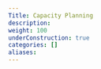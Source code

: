 ```yaml
---
Title: Capacity Planning
description:
weight: 100
underConstruction: true
categories: []
aliases:
---
```



